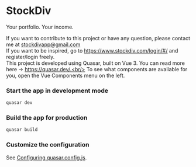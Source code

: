 # StockDiv

Your portfolio. Your income.

If you want to contribute to this project or have any question, please contact me at stockdivapp@gmail.com<br/>
If you want to be inspired, go to https://www.stockdiv.com/login/#/ and register/login freely.<br/>
This project is developed using Quasar, built on Vue 3. You can read more here -> https://quasar.dev/.<br/>
To see what components are available for you, open the Vue Components menu on the left.<br/>

### Start the app in development mode

```bash
quasar dev
```

### Build the app for production

```bash
quasar build
```

### Customize the configuration

See [Configuring quasar.config.js](https://v2.quasar.dev/quasar-cli-webpack/quasar-config-js).